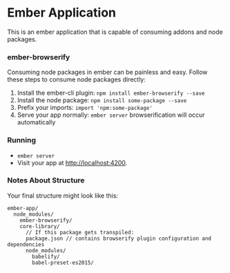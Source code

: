 # Ember Application

This is an ember application that is capable of consuming addons and node packages.

### ember-browserify

Consuming node packages in ember can be painless and easy. Follow these steps to
consume node packages directly:

1. Install the ember-cli plugin: `npm install ember-browserify --save`
2. Install the node package: `npm install some-package --save`
3. Prefix your imports: `import 'npm:some-package'`
4. Serve your app normally: `ember server` browserification will occur automatically

### Running

* `ember server`
* Visit your app at [http://localhost:4200](http://localhost:4200).

### Notes About Structure

Your final structure might look like this:

```
ember-app/
  node_modules/
    ember-browserify/
    core-library/
      // If this package gets transpiled:
      package.json // contains browserify plugin configuration and dependencies
      node_modules/
        babelify/
        babel-preset-es2015/
```
